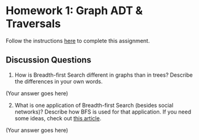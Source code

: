# Homework 1: Graph ADT & Traversals

Follow the instructions [here](http://localhost:3000/#/Assignments/01-Graph-ADT) to complete this assignment.

## Discussion Questions

1. How is Breadth-first Search different in graphs than in trees? Describe the differences in your own words.

(Your answer goes here)

2. What is one application of Breadth-first Search (besides social networks)? Describe how BFS is used for that application. If you need some ideas, check out [this article](https://www.geeksforgeeks.org/applications-of-breadth-first-traversal/?ref=rp).

(Your answer goes here)